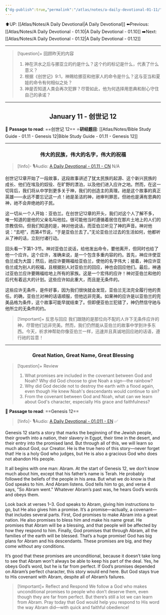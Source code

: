 ```yaml
---
{"dg-publish":true,"permalink":"/atlas/notes/a-daily-devotional-01-11/"}
---
```


⬆️UP: [[Atlas/Notes/A Daily Devotional\|A Daily Devotional]]
⬅️Previous: [[Atlas/Notes/A Daily Devotional - 01.10\|A Daily Devotional - 01.10]]
➡️Next: [[Atlas/Notes/A Daily Devotional - 01.12\|A Daily Devotional - 01.12]]

---

> [!question]+ 回顾昨天的内容
> 1. 神在洪水之后与挪亚立的约是什么？这个约的标记是什么，代表了什么意义？
> 2. 根据《创世记》9:1，神赐给挪亚和他家人的命令是什么？这与亚当和夏娃的命令有何相似之处？
> 3. 神是否知道人类会再次犯罪？尽管如此，他为何选择用恩典和耐心守住自己的承诺？

---
## <center>January 11 - 创世记 12</center>

📖 **Passage to read**: ==创世记 12==
⭐**研经题目**: [[Atlas/Notes/Bible Study Guide - 01.11 - Genesis 12\|Bible Study Guide - 01.11 - Genesis 12]]
 
---
### <center>伟大的民族，伟大的名字，伟大的祝福</center>

> [!info]- 🎙️Audio: [A Daily Devotional - 01.11 - CN]() N/A

创世记12章开始了一段故事，这段故事讲述了犹太民族的起源、这个新兴民族的成长、他们在埃及的奴役、在旷野的漂泊，以及他们进入应许之地。然而，在这一切背后，我们将从中学到更多关于神，我们的创造主的真理。祂是这个故事的真正英雄——永远不要忘记这一点！祂是圣洁的神，祂审判罪恶，但祂也是满有恩典的神，祂不会弃绝祂的子民。

这一切从一个人开始：亚伯兰。在创世记12章的开头，我们对这个人了解不多，唯一知道的是他的父亲名叫他拉。很可能他当时遵循着居住在那片土地上的人们的宗教信仰。但我们知道的是，神对他说话，而亚伯兰听见了神的声音。神对他说：“去吧”，而第4节说，“于是亚伯兰去了。”无论亚伯兰过去的生活如何，他都听从了神的话，立刻付诸行动。

回头看一下第1-3节。神对亚伯兰说话，给他发出命令，要他离开，但同时也给了他一个应许。这个应许，准确来说，是一个包含多重内容的约。首先，神应许使亚伯兰成为大国；然后，祂应许要赐福给亚伯兰，使他的名字伟大；接着，神应许亚伯兰成为别人的祝福，且根据别人对亚伯兰的回应，神也会回应他们。最后，神通过亚伯兰应许要赐福给地上所有的家族。这是一个宏伟的应许！神对亚伯兰和他的后代有着远大的计划。这些应许如此重大，而且是无条件的。

这些应许无条件，是件好事，因为我们很快就会发现，亚伯兰无法完全履行他的责任。的确，亚伯兰对神的话语顺服，但他远非完美。如果神的应许是以亚伯兰的完美品格为条件，这个故事可能早就结束了。但即便亚伯兰犯错了，神仍然信守祂与他所立的无条件的约。

> [!important]+ 反思与回应
我们跟随的是那位向不配的人许下无条件应许的神，尽管他们远非完美。然而，我们仍然能从亚伯兰的故事中学到许多东西。今天，祈求神帮助你像亚伯兰一样，迅速并且真诚地回应祂的话语，遵行祂的旨意！



---
### <center>Great Nation, Great Name, Great Blessing</center>

> [!question]+ Review
>1. What promises are included in the covenant between God and Noah? Why did God choose to give Noah a sign—the rainbow?
 >2. Why did God decide not to destroy the earth with a flood again, even though He knew Noah's descendants would continue to sin?
>3. From the covenant between God and Noah, what can we learn about God's character, especially His grace and faithfulness?

📖 **Passage to read**: ==Genesis 12==

> [!info]- 🎙️Audio: [A Daily Devotional - 01.011 - EN](https://drive.google.com/file/d/1Dfu9eJskzfIh_tESYLA4llQQMB178umo/view?usp=drive_link) ✅


Genesis 12 starts a story that marks the beginning of the Jewish people, their growth into a nation, their slavery in Egypt, their time in the desert, and their entry into the promised land. But through all of this, we will learn so much about God, our Creator. He is the true hero of this story—never forget that! He is a holy God who judges, but He is also a gracious God who does not abandon His people.

It all begins with one man: Abram. At the start of Genesis 12, we don’t know much about him, except that his father’s name is Terah. He probably followed the beliefs of the people in his area. But what we do know is that God speaks to him. And Abram listens. God tells him to go, and verse 4 says, "So Abram went." Whatever Abram’s past was, he hears God’s words and obeys them.

Look back at verses 1–3. God speaks to Abram, giving him instructions to go, but He also gives him a promise. It’s a promise—actually, a covenant—that includes several parts. First, God promises to make Abram into a great nation. He also promises to bless him and make his name great. He promises that Abram will be a blessing, and that people will be affected by how they respond to him. Finally, God promises that through Abram, all the families of the earth will be blessed. That’s a huge promise! God has big plans for Abram and his descendants. These promises are big, and they come without any conditions.

It’s good that these promises are unconditional, because it doesn’t take long to see that Abram won’t always be able to keep his part of the deal. Yes, he obeys God’s word, but he is far from perfect. If God’s promises depended on Abram’s perfect character, this story would end here. But God stays true to His covenant with Abram, despite all of Abram’s failures.

> [!important]+ Reflect and Respond
We follow a God who makes unconditional promises to people who don’t deserve them, even though they are far from perfect. But there’s still a lot we can learn from Abram. Pray today that God would help you respond to His word the way Abram did—with quick and faithful obedience!



